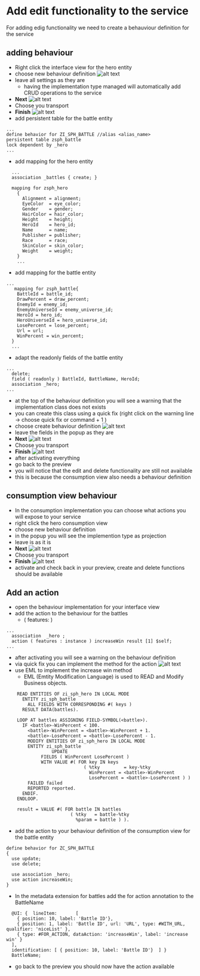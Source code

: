 # Add edit functionality to the service

For adding edig functionality we need to create a behauviour definition for the service 

## adding behaviour 

- Right click the interface view for the hero entity
- choose new behaviour definition
![alt text](images/new-behaviour-definition.png)
- leave all settings as they are 
    - having the implementation type managed will automatically add CRUD operations to the service
- **Next**
![alt text](images/behaviour-definition-popup.png)
- Choose you transport 
- **Finish**
![alt text](images/select-transport.png)
- add persistent table for the battle entity
```
...
define behavior for ZI_SPH_BATTLE //alias <alias_name>
persistent table zsph_battle
lock dependent by _hero
...
```

- add mapping for the hero entity
```
  ...
  association _battles { create; }

  mapping for zsph_hero
    {
      Alignment = alignment;
      EyeColor  = eye_color;
      Gender    = gender;
      HairColor = hair_color;
      Height    = height;
      HeroId    = hero_id;
      Name      = name;
      Publisher = publisher;
      Race      = race;
      SkinColor = skin_color;
      Weight    = weight;
    }
    ...
```

- add mapping for the battle entity
```
...
   mapping for zsph_battle{
    BattleId = battle_id;
    DrawPercent = draw_percent;
    EnemyId = enemy_id;
    EnemyUniverseId = enemy_universe_id;
    HeroId = hero_id;
    HeroUniverseId = hero_universe_id;
    LosePercent = lose_percent;
    Url = url;
    WinPercent = win_percent;
  }
  ...
```
- adapt the readonly fields of the battle entity
```
...
  delete;
  field ( readonly ) BattleId, BattleName, HeroId;
  association _hero;
...
```

- at the top of the behaviour definition you will see a warning that the implementation class does not exists
- you can create this class using a quick fix (right click on the warning line -> choose quick fix or command + 1 )
- choose create behaviour definition
![alt text](images/Choose-quick-fix.png)
- leave the fields in the popup as they are 
- **Next**
![alt text](images/create-behaviour-class-popup.png)
- Choose you transport 
- **Finish**
![alt text](images/select-transport.png)
- after activating everything
- go back to the preview
- you will notice that the edit and delete functionality are still not available
- this is because the consumption view also needs a behaviour definition

## consumption view behaviour
- In the consumption implementation you can choose what actions you will expose to your service
- right click the hero consumption view
- choose new behaviour definition 
- in the popup you will see the implemention type as projection 
- leave is as it is
- **Next**
![alt text](images/consumption-view-behaviour-popup.png)
- Choose you transport 
- **Finish**
![alt text](images/select-transport.png)
- activate and check back in your preview, create and delete functions should be available 

## Add an action
- open the behaviour implementation for your interface view
- add the action to the behaviour for the battles
    - ( features: )
```
...
  association  _hero ;
  action ( features : instance ) increaseWin result [1] $self;
...
```
- after activating you will see a warning on the behaviour definition
- via quick fix you can implement the method for the action
![alt text](images/quick-fix-action.png)
- use EML to implement the increase win method
    - EML (Emtity Modification Language) is used to READ and Modify Business objects. 
```
    READ ENTITIES OF zi_sph_hero IN LOCAL MODE
      ENTITY zi_sph_battle
        ALL FIELDS WITH CORRESPONDING #( keys )
      RESULT DATA(battles).

    LOOP AT battles ASSIGNING FIELD-SYMBOL(<battle>).
      IF <battle>-WinPercent < 100.
        <battle>-WinPercent = <battle>-WinPercent + 1.
        <battle>-LosePercent = <battle>-LosePercent - 1.
        MODIFY ENTITIES OF zi_sph_hero IN LOCAL MODE
        ENTITY zi_sph_battle
                 UPDATE
             FIELDS ( WinPercent LosePercent )
             WITH VALUE #( FOR key IN keys
                             ( %tky         = key-%tky
                               WinPercent = <battle>-WinPercent
                               LosePercent = <battle>-LosePercent ) )
        FAILED failed
        REPORTED reported.
      ENDIF.
    ENDLOOP.

    result = VALUE #( FOR battle IN battles
                        ( %tky   = battle-%tky
                          %param = battle ) ).
```
- add the action to your behaviour definition of the consumption view for the battle entity
```
define behavior for ZC_SPH_BATTLE 
{
  use update;
  use delete;

  use association _hero;
  use action increaseWin;
}
```
- In the metadata extension for battles add the for action annotation to the BattleName
```
  @UI: {  lineItem:       [
    { position: 10, label: 'Battle ID'},
    { position: 1, label: 'Battle ID', url: 'URL', type: #WITH_URL, qualifier: 'niceList' },
    { type: #FOR_ACTION, dataAction: 'increaseWin', label: 'increase win' }
  ],
  identification: [ { position: 10, label: 'Battle ID'}  ] }
  BattleName;

```
- go back to the preview you should now have the action available 